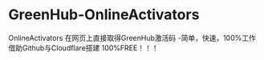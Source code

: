 # GreenHub-OnlineActivators
OnlineActivators
在网页上直接取得GreenHub激活码
-简单，快速，100%工作
借助Github与Cloudflare搭建
100%FREE！！！
